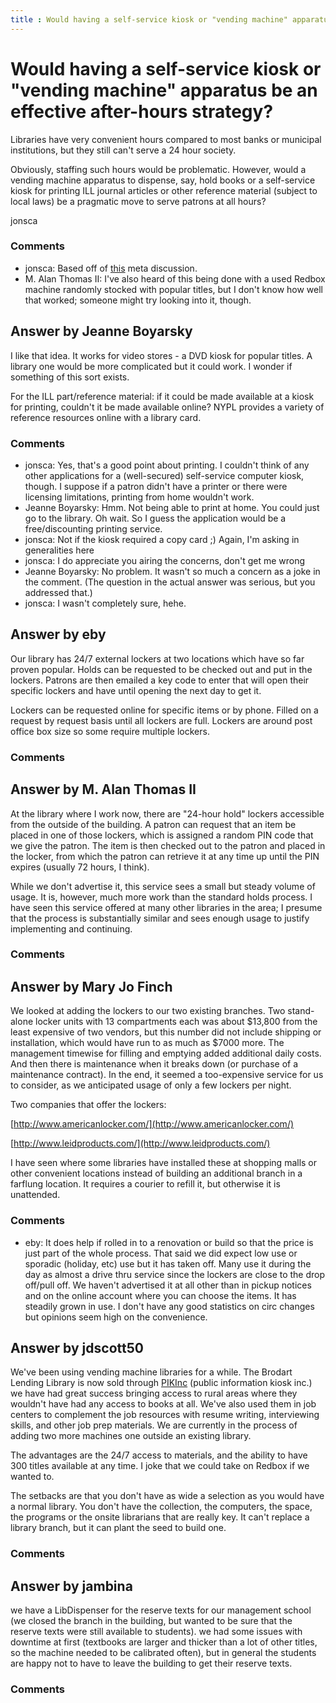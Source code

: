 ```yaml
---
title : Would having a self-service kiosk or "vending machine" apparatus be an effective after-hours strategy?
---
```

Would having a self-service kiosk or "vending machine" apparatus be an effective after-hours strategy?
=====================
Libraries have very convenient hours compared to most banks or municipal
institutions, but they still can't serve a 24 hour society.

Obviously, staffing such hours would be problematic. However, would a
vending machine apparatus to dispense, say, hold books or a self-service
kiosk for printing ILL journal articles or other reference material
(subject to local laws) be a pragmatic move to serve patrons at all
hours?

jonsca

### Comments ###
* jonsca: Based off of [this](http://meta.libraries.stackexchange.com/a/79/127)
meta discussion.
* M. Alan Thomas II: I've also heard of this being done with a used Redbox machine randomly
stocked with popular titles, but I don't know how well that worked;
someone might try looking into it, though.


Answer by Jeanne Boyarsky
----------------
I like that idea. It works for video stores - a DVD kiosk for popular
titles. A library one would be more complicated but it could work. I
wonder if something of this sort exists.

For the ILL part/reference material: if it could be made available at a
kiosk for printing, couldn't it be made available online? NYPL provides
a variety of reference resources online with a library card.

### Comments ###
* jonsca: Yes, that's a good point about printing. I couldn't think of any other
applications for a (well-secured) self-service computer kiosk, though. I
suppose if a patron didn't have a printer or there were licensing
limitations, printing from home wouldn't work.
* Jeanne Boyarsky: Hmm. Not being able to print at home. You could just go to the library.
Oh wait. So I guess the application would be a free/discounting printing
service.
* jonsca: Not if the kiosk required a copy card ;) Again, I'm asking in
generalities here
* jonsca: I do appreciate you airing the concerns, don't get me wrong
* Jeanne Boyarsky: No problem. It wasn't so much a concern as a joke in the comment. (The
question in the actual answer was serious, but you addressed that.)
* jonsca: I wasn't completely sure, hehe.

Answer by eby
----------------
Our library has 24/7 external lockers at two locations which have so far
proven popular. Holds can be requested to be checked out and put in the
lockers. Patrons are then emailed a key code to enter that will open
their specific lockers and have until opening the next day to get it.

Lockers can be requested online for specific items or by phone. Filled
on a request by request basis until all lockers are full. Lockers are
around post office box size so some require multiple lockers.

### Comments ###

Answer by M. Alan Thomas II
----------------
At the library where I work now, there are "24-hour hold" lockers
accessible from the outside of the building. A patron can request that
an item be placed in one of those lockers, which is assigned a random
PIN code that we give the patron. The item is then checked out to the
patron and placed in the locker, from which the patron can retrieve it
at any time up until the PIN expires (usually 72 hours, I think).

While we don't advertise it, this service sees a small but steady volume
of usage. It is, however, much more work than the standard holds
process. I have seen this service offered at many other libraries in the
area; I presume that the process is substantially similar and sees
enough usage to justify implementing and continuing.

### Comments ###

Answer by Mary Jo Finch
----------------
We looked at adding the lockers to our two existing branches. Two
stand-alone locker units with 13 compartments each was about \$13,800
from the least expensive of two vendors, but this number did not include
shipping or installation, which would have run to as much as \$7000
more. The management timewise for filling and emptying added additional
daily costs. And then there is maintenance when it breaks down (or
purchase of a maintenance contract). In the end, it seemed a
too-expensive service for us to consider, as we anticipated usage of
only a few lockers per night.

Two companies that offer the lockers:

[http://www.americanlocker.com/](http://www.americanlocker.com/)

[http://www.leidproducts.com/](http://www.leidproducts.com/)

I have seen where some libraries have installed these at shopping malls
or other convenient locations instead of building an additional branch
in a farflung location. It requires a courier to refill it, but
otherwise it is unattended.

### Comments ###
* eby: It does help if rolled in to a renovation or build so that the price is
just part of the whole process. That said we did expect low use or
sporadic (holiday, etc) use but it has taken off. Many use it during the
day as almost a drive thru service since the lockers are close to the
drop off/pull off. We haven't advertised it at all other than in pickup
notices and on the online account where you can choose the items. It has
steadily grown in use. I don't have any good statistics on circ changes
but opinions seem high on the convenience.

Answer by jdscott50
----------------
We've been using vending machine libraries for a while. The Brodart
Lending Library is now sold through [PIKInc](http://www.pikinc.net/)
(public information kiosk inc.) we have had great success bringing
access to rural areas where they wouldn't have had any access to books
at all. We've also used them in job centers to complement the job
resources with resume writing, interviewing skills, and other job prep
materials. We are currently in the process of adding two more machines
one outside an existing library.

The advantages are the 24/7 access to materials, and the ability to have
300 titles available at any time. I joke that we could take on Redbox if
we wanted to.

The setbacks are that you don't have as wide a selection as you would
have a normal library. You don't have the collection, the computers, the
space, the programs or the onsite librarians that are really key. It
can't replace a library branch, but it can plant the seed to build one.

### Comments ###

Answer by jambina
----------------
we have a LibDispenser for the reserve texts for our management school
(we closed the branch in the building, but wanted to be sure that the
reserve texts were still available to students). we had some issues with
downtime at first (textbooks are larger and thicker than a lot of other
titles, so the machine needed to be calibrated often), but in general
the students are happy not to have to leave the building to get their
reserve texts.

### Comments ###

